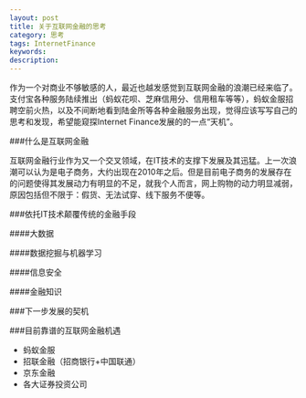 ```yaml
---
layout: post
title: 关于互联网金融的思考
category: 思考
tags: InternetFinance
keywords: 
description: 
---
```


作为一个对商业不够敏感的人，最近也越发感觉到互联网金融的浪潮已经来临了。支付宝各种服务陆续推出（蚂蚁花呗、芝麻信用分、信用租车等等），蚂蚁金服招聘空前火热，以及不间断地看到陆金所等各种金融服务出现，觉得应该写写自己的思考和发现，希望能窥探Internet Finance发展的的一点“天机”。

###什么是互联网金融


互联网金融行业作为又一个交叉领域，在IT技术的支撑下发展及其迅猛。上一次浪潮可以认为是电子商务，大约出现在2010年之后。但是目前电子商务的发展存在的问题使得其发展动力有明显的不足，就我个人而言，网上购物的动力明显减弱，原因包括但不限于：假货、无法试穿、线下服务不便等。


###依托IT技术颠覆传统的金融手段

####大数据

####数据挖掘与机器学习

####信息安全

####金融知识




###下一步发展的契机




###目前靠谱的互联网金融机遇

- 蚂蚁金服
- 招联金融（招商银行+中国联通）
- 京东金融
- 各大证券投资公司
